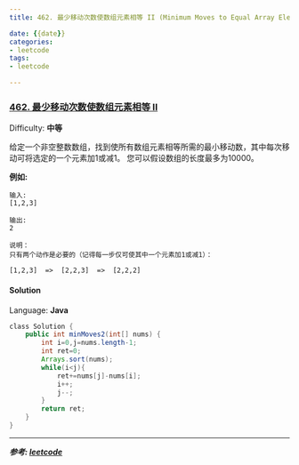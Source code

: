 ```yaml
---
title: 462. 最少移动次数使数组元素相等 II (Minimum Moves to Equal Array Elements II)

date: {{date}}
categories:
- leetcode
tags:
- leetcode

---
```

### [462\. 最少移动次数使数组元素相等 II](https://leetcode-cn.com/problems/minimum-moves-to-equal-array-elements-ii/)

Difficulty: **中等**


给定一个非空整数数组，找到使所有数组元素相等所需的最小移动数，其中每次移动可将选定的一个元素加1或减1。 您可以假设数组的长度最多为10000。

**例如:**

```
输入:
[1,2,3]

输出:
2

说明：
只有两个动作是必要的（记得每一步仅可使其中一个元素加1或减1）： 

[1,2,3]  =>  [2,2,3]  =>  [2,2,2]
```


#### Solution

Language: **Java**

```java
​class Solution {
    public int minMoves2(int[] nums) {
        int i=0,j=nums.length-1;
        int ret=0;
        Arrays.sort(nums);
        while(i<j){
            ret+=nums[j]-nums[i];
            i++;
            j--;
        }
        return ret;
    }
}
```


---
***参考:
[leetcode](https://leetcode-cn.com/problems/minimum-moves-to-equal-array-elements-ii/)***
